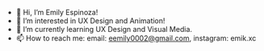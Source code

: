 - 👋 Hi, I’m Emily Espinoza!
- 👀 I’m interested in UX Design and Animation!
- 🌱 I’m currently learning UX Design and Visual Media.
- 📫 How to reach me: email: eemily0002@gmail.com, instagram: emik.xc

<!---
emilyespinoza01/emilyespinoza01 is a ✨ special ✨ repository because its `README.md` (this file) appears on your GitHub profile.
You can click the Preview link to take a look at your changes.
--->
